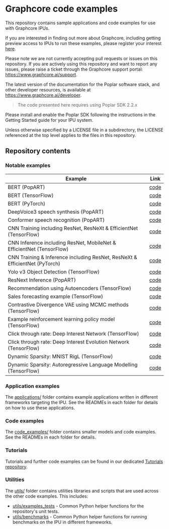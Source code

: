# Graphcore code examples

This repository contains sample applications and code examples for use with Graphcore IPUs.

If you are interested in finding out more about Graphcore, including
getting preview access to IPUs to run these examples, please register
your interest [here](https://www.graphcore.ai/product_info).

Please note we are not currently accepting pull requests or issues on this
repository. If you are actively using this repository and want to report any issues, please raise a ticket through the Graphcore support portal: https://www.graphcore.ai/support.

The latest version of the documentation for the Poplar software stack, and other developer resources, is available at https://www.graphcore.ai/developer.

>  The code presented here requires using Poplar SDK 2.2.x

Please install and enable the Poplar SDK following the instructions in the Getting Started guide for your IPU system.

Unless otherwise specified by a LICENSE file in a subdirectory, the LICENSE referenced at the top level applies to the files in this repository.

## Repository contents

### Notable examples

| Example | Link |
| ------- | ---- |
| BERT (PopART) | [code](applications/popart/bert) |
| BERT (TensorFlow) | [code](applications/tensorflow/bert) |
| BERT (PyTorch) | [code](applications/pytorch/bert) |
| DeepVoice3 speech synthesis (PopART) | [code](applications/popart/deep_voice) |
| Conformer speech recognition (PopART) | [code](applications/popart/conformer_asr) |
| CNN Training including ResNet, ResNeXt & EfficientNet (TensorFlow) | [code](applications/tensorflow/cnns/training) |
| CNN Inference including ResNet, MobileNet & EfficientNet (TensorFlow) | [code](applications/tensorflow/cnns/inference) |
| CNN Training & Inference including ResNet, ResNeXt & EfficientNet (PyTorch) | [code](applications/pytorch/cnns) |
| Yolo v3 Object Detection (TensorFlow) | [code](applications/tensorflow/detection) |
| ResNext Inference (PopART) | [code](applications/popart/resnext_inference) |
| Recommendation using Autoencoders (TensorFlow) | [code](applications/tensorflow/autoencoder) |
| Sales forecasting example (TensorFlow) | [code](applications/tensorflow/sales_forecasting) |
| Contrastive Divergence VAE using MCMC methods (TensorFlow) | [code](applications/tensorflow/contrastive_divergence_vae) |
| Example reinforcement learning policy model (TensorFlow)| [code](applications/tensorflow/reinforcement_learning) |
| Click through rate: Deep Interest Network (TensorFlow) | [code](applications/tensorflow/click_through_rate) |
| Click through rate: Deep Interest Evolution Network (TensorFlow) | [code](applications/tensorflow/click_through_rate) |
| Dynamic Sparsity: MNIST RigL (TensorFlow) | [code](applications/tensorflow/dynamic_sparsity/mnist_rigl) |
| Dynamic Sparsity: Autoregressive Language Modelling (TensorFlow) | [code](applications/tensorflow/dynamic_sparsity/language_modelling) |

### Application examples

The [applications/](applications) folder contains example applications written in different frameworks targeting the IPU. See the READMEs in each folder for details on how to use these applications.

### Code examples

The [code_examples/](code_examples) folder contains smaller models and code examples. See the READMEs in each folder for details.

### Tutorials

Tutorials and further code examples can be found in our dedicated [Tutorials repository](https://github.com/graphcore/tutorials).

### Utilities

The [utils/](utils) folder contains utilities libraries and scripts that are used across the other code examples. This includes:

* [utils/examples_tests](utils/examples_tests) - Common Python helper functions for the repository's unit tests.
* [utils/benchmarks](utils/benchmarks) - Common Python helper functions for running benchmarks on the IPU in different frameworks.
